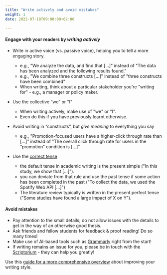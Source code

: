 ```yaml
---
title: "Write actively and avoid mistakes"
weight: 1
date: 2022-07-18T09:00:00+02:00

---
```


#### Engage with your readers by *writing actively*

* Write in active voice (vs. passive voice), helping you to tell a more engaging story.
    * e.g., "We analyze the data, and find that [...]" instead of "The data has been analyzed and the following results found."
    * e.g., "We combine three constructs [...]" instead of "three constructs have been combined"
    * When writing, think about a particular stakeholder you're "writing for" - e.g., a manager or policy maker.

* Use the collective “we” or "I"
    * When writing actively, make use of "we" or "I". 
    * Even do this if you have previously learnt otherwise.

* Avoid writing in “constructs”, but *give meaning* to everything you say
    * e.g., "Promotion-focused users have a higher-click through rate than [...]" instead of "The overall click through rate for users in the “promotion” condition is [...]”

* Use the [correct tense](https://writingcenter.gmu.edu/guides/the-three-common-tenses-used-in-academic-writing)
    * the default tense in academic writing is the present simple ("In this study, we show that [...]").
    * you can deviate from that rule and use the past tense if some action has been completed in the past ("To collect the data, we used the Spotify Web API [...]")
    * The literature review typically is written in the present perfect tense ("Some studies have found a large impact of X on Y").

#### Avoid mistakes

* Pay attention to the small details; do not allow issues with the details to get in the way of an otherwise good thesis.
* Ask friends and fellow students for feedback & proof reading! Do so many times!
* Make use of AI-based tools such as [Grammarly](https://grammarly.com) right from the start!
* If writing remains an issue for you, please be in touch with the [Scriptorium](https://www.tilburguniversity.edu/students/studying/writing-information-skills/scriptorium) - they can help you greatly!


Use this [guide for a more comprehensive overview](https://writingcenter.gmu.edu/writing-resources) about improving your writing style.
